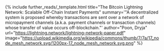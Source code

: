 {%
  include further_reads/_template.html
  title="The Bitcoin Lightning Network: Scalable Off-Chain Instant Payments"
  summary='"A decentralized system is proposed whereby transactions are sent over a network of micropayment channels (a.k.a. payment channels or transaction channels) whose transfer of value occurs off-blockchain."'
  author="Poon, Dryja"
  url="https://lightning.network/lightning-network-paper.pdf"
  image="https://upload.wikimedia.org/wikipedia/commons/thumb/7/7a/17_node_mesh_network.svg/1200px-17_node_mesh_network.svg.png"
%}
